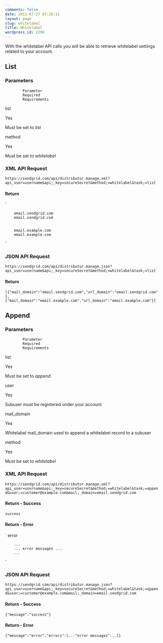 ```yaml
---
comments: false
date: 2011-07-27 07:26:21
layout: page
slug: whitelabel
title: Whitelabel
wordpress_id: 2296
---
```


With the whitelabel API calls you will be able to retrieve whitelabel settings related to your account.





## List





### Parameters






		


			Parameter
			Required
			Requirements
		
		


			
list

			
Yes

			
Must be set to _list_

		
		


			
method

			
Yes

			
Must be set to _whitelabel_

		




### XML API Request




`https://sendgrid.com/api/distributor.manage.xml?api_user=username&api;_key=secureSecret&method;=whitelabel&task;=list`



#### Return



`
	
		email.sendgrid.com
		email.sendgrid.com
	
	
		email.example.com
		email.example.com
	
`



### JSON API Request




`https://sendgrid.com/api/distributor.manage.json?api_user=username&api;_key=secureSecret&method;=whitelabel&task;=list`



#### Return



`[{"mail_domain":"email.sendgrid.com","url_domain":"email.sendgrid.com"},{"mail_domain":"email.example.com","url_domain":"email.example.com"}]`




## Append





### Parameters






		


			Parameter
			Required
			Requirements
		
		


			
list

			
Yes

			
Must be set to _append_

		
		


			
user

			
Yes

			
Subuser must be registered under your account

		
		


			
mail_domain

			
Yes

			
Whitelabel mail_domain used to append a
			whitelabel record to a subuser

		
		


			
method

			
Yes

			
Must be set to _whitelabel_

		




### XML API Request



`https://sendgrid.com/api/distributor.manage.xml?api_user=username&api;_key=secureSecret&method;=whitelabel&task;=append&user;=customer@example.com&mail;_domain=email.sendgrid.com`



#### Return - Success



`
	success
`



#### Return - Error



`
	error
	
		...
		... error messages ...
		...
	
`



### JSON API Request



`https://sendgrid.com/api/distributor.manage.json?api_user=username&api;_key=secureSecret&method;=whitelabel&task;=append&user;=customer@example.com&mail;_domain=email.sendgrid.com`



#### Return - Success



`{"message":"success"}`



#### Return - Error



`{"message":"error","errors":[..."error messages"...]}`

